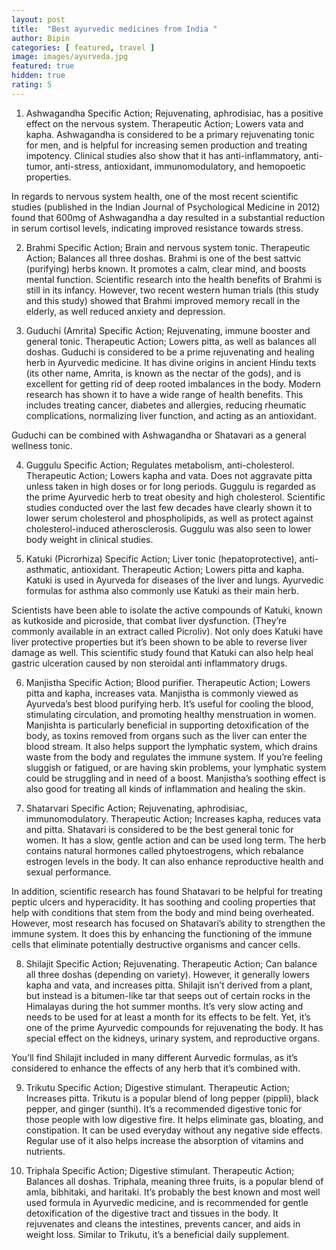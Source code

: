 ```yaml
---
layout: post
title:  "Best ayurvedic medicines from India "
author: Bipin
categories: [ featured, travel ]
image: images/ayurveda.jpg
featured: true
hidden: true
rating: 5
---
```

1. Ashwagandha
Specific Action; Rejuvenating, aphrodisiac, has a positive effect on the nervous system.
Therapeutic Action; Lowers vata and kapha.
Ashwagandha is considered to be a primary rejuvenating tonic for men, and is helpful for increasing semen production and treating impotency. Clinical studies also show that it has anti-inflammatory, anti-tumor, anti-stress, antioxidant, immunomodulatory, and hemopoetic properties.

In regards to nervous system health, one of the most recent scientific studies (published in the Indian Journal of Psychological Medicine in 2012) found that 600mg of Ashwagandha a day resulted in a substantial reduction in serum cortisol levels, indicating improved resistance towards stress.

2. Brahmi
Specific Action; Brain and nervous system tonic.
Therapeutic Action; Balances all three doshas.
Brahmi is one of the best sattvic (purifying) herbs known. It promotes a calm, clear mind, and boosts mental function. Scientific research into the health benefits of Brahmi is still in its infancy. However, two recent western human trials (this study and this study) showed that Brahmi improved memory recall in the elderly, as well reduced anxiety and depression.

3. Guduchi (Amrita)
Specific Action; Rejuvenating, immune booster and general tonic.
Therapeutic Action; Lowers pitta, as well as balances all doshas.
Guduchi is considered to be a prime rejuvenating and healing herb in Ayurvedic medicine. It has divine origins in ancient Hindu texts (its other name, Amrita, is known as the nectar of the gods), and is excellent for getting rid of deep rooted imbalances in the body. Modern research has shown it to have a wide range of health benefits. This includes treating cancer, diabetes and allergies, reducing rheumatic complications, normalizing liver function, and acting as an antioxidant.

Guduchi can be combined with Ashwagandha or Shatavari as a general wellness tonic.

4. Guggulu
Specific Action; Regulates metabolism, anti-cholesterol.
Therapeutic Action; Lowers kapha and vata. Does not aggravate pitta unless taken in high doses or for long periods.
Guggulu is regarded as the prime Ayurvedic herb to treat obesity and high cholesterol. Scientific studies conducted over the last few decades have clearly shown it to lower serum cholesterol and phospholipids, as well as protect against cholesterol-induced atherosclerosis. Guggulu was also seen to lower body weight in clinical studies.

5. Katuki (Picrorhiza)
Specific Action; Liver tonic (hepatoprotective), anti-asthmatic, antioxidant.
Therapeutic Action; Lowers pitta and kapha.
Katuki is used in Ayurveda for diseases of the liver and lungs. Ayurvedic formulas for asthma also commonly use Katuki as their main herb.

Scientists have been able to isolate the active compounds of Katuki, known as kutkoside and picroside, that combat liver dysfunction. (They’re commonly available in an extract called Picroliv). Not only does Katuki have liver protective properties but it’s been shown to be able to reverse liver damage as well. This scientific study found that Katuki can also help heal gastric ulceration caused by non steroidal anti inflammatory drugs.

6. Manjistha
Specific Action; Blood purifier.
Therapeutic Action; Lowers pitta and kapha, increases vata.
Manjistha is commonly viewed as Ayurveda’s best blood purifying herb. It’s useful for cooling the blood, stimulating circulation, and promoting healthy menstruation in women. Manjishta is particularly beneficial in supporting detoxification of the body, as toxins removed from organs such as the liver can enter the blood stream. It also helps support the lymphatic system, which drains waste from the body and regulates the immune system. If you’re feeling sluggish or fatigued, or are having skin problems, your lymphatic system could be struggling and in need of a boost. Manjistha’s soothing effect is also good for treating all kinds of inflammation and healing the skin.

7. Shatarvari
Specific Action; Rejuvenating, aphrodisiac, immunomodulatory.
Therapeutic Action; Increases kapha, reduces vata and pitta.
Shatavari is considered to be the best general tonic for women. It has a slow, gentle action and can be used long term. The herb contains natural hormones called phytoestrogens, which rebalance estrogen levels in the body. It can also enhance reproductive health and sexual performance.

In addition, scientific research has found Shatavari to be helpful for treating peptic ulcers and hyperacidity. It has soothing and cooling properties that help with conditions that stem from the body and mind being overheated. However, most research has focused on Shatavari’s ability to strengthen the immune system. It does this by enhancing the functioning of the immune cells that eliminate potentially destructive organisms and cancer cells.

8. Shilajit
Specific Action; Rejuvenating.
Therapeutic Action; Can balance all three doshas (depending on variety). However, it generally lowers kapha and vata, and increases pitta.
Shilajit isn’t derived from a plant, but instead is a bitumen-like tar that seeps out of certain rocks in the Himalayas during the hot summer months. It’s very slow acting and needs to be used for at least a month for its effects to be felt. Yet, it’s one of the prime Ayurvedic compounds for rejuvenating the body. It has special effect on the kidneys, urinary system, and reproductive organs.

You’ll find Shilajit included in many different Aurvedic formulas, as it’s considered to enhance the effects of any herb that it’s combined with.

9. Trikutu
Specific Action; Digestive stimulant.
Therapeutic Action; Increases pitta.
Trikutu is a popular blend of long pepper (pippli), black pepper, and ginger (sunthi). It’s a recommended digestive tonic for those people with low digestive fire. It helps eliminate gas, bloating, and constipation. It can be used everyday without any negative side effects. Regular use of it also helps increase the absorption of vitamins and nutrients.

10. Triphala
Specific Action; Digestive stimulant.
Therapeutic Action; Balances all doshas.
Triphala, meaning three fruits, is a popular blend of amla, bibhitaki, and haritaki. It’s probably the best known and most well used formula in Ayurvedic medicine, and is recommended for gentle detoxification of the digestive tract and tissues in the body. It rejuvenates and cleans the intestines, prevents cancer, and aids in weight loss. Similar to Trikutu, it’s a beneficial daily supplement.